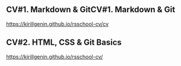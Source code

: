## CV#1. Markdown & GitCV#1. Markdown & Git

https://kirillgenin.github.io/rsschool-cv/cv

## CV#2. HTML, CSS & Git Basics

https://kirillgenin.github.io/rsschool-cv/
